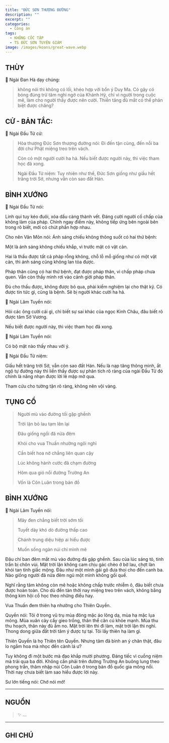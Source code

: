 ```yaml
---
title: "ĐỨC SƠN THƯỢNG ĐƯỜNG"
description: ""
excerpt: ""
categories:
  - Công án
tags:
  - KHÔNG CỐC TẬP
  - TS ĐỨC SƠN TUYÊN GIÁM
image: /images/koans/great-wave.webp
---
```


## THÙY

📢 Ngài Đan Hà dạy chúng:

> không nói thì không có lối, khéo hợp với bổn ý Duy Ma. Có gậy có bóng đúng trừ tâm nghi ngờ của Khánh Hỷ, chỉ vì người trong cuộc mê, làm cho người thấy được nên cười. 
> Thiền tăng đủ mắt có thể phân biệt được chăng?

## CỬ - BẢN TẮC:

📢 Ngài Đầu Tử cử:

> Hòa thượng Đức Sơn thượng đường nói: Đi đến tận cùng, đến nỗi ba đời chư Phật miệng treo trên vách. 
> 
> Còn có một người cười ha hả. Nếu biết được người này, thì việc tham học đã xong.
>
> Ngài Đầu Tử niệm: Tuy nhiên như thế, Đức Sơn giống như giấu hết trăng trời Sở, nhưng vẫn còn sao đất Hán.


## BÌNH XƯỚNG

📢 Ngài Đầu Tử nói:

Linh qui tuy kéo đuôi, xóa dấu càng thành vết. Đáng cười người cố chấp của không làm của pháp. Chính ngay điểm này, không tiếp ứng bên ngoài bên trong rõ biết, mới có chút phần hợp nhau.

Cho nên Vân Môn nói: Ánh sáng chiếu không thông suốt có hai thứ bệnh:

Một là ánh sáng không chiếu khắp, vì trước mặt có vật cản.

Hai là thấu được tất cả pháp rỗng không, chỗ lỗ mỗ giống như có một vật cản, thì ánh sáng cũng không lan tỏa được.

Pháp thân cũng có hai thứ bệnh, đạt được pháp thân, vì chấp pháp chưa quen. Vẫn còn thấy mình rơi vào cảnh giới pháp thân. 

Đủ cho thấu được, không được bỏ qua, phải kiểm nghiệm lại cho thật kỹ. Có được tin tức gì, cũng là bệnh. Sẽ bị người khác cười ha hả.

📢 Ngài Lâm Tuyền nói: 

Hỏi các ông cười cái gì, chỉ biết sự sai khác của ngọc Kinh Châu, đâu biết rõ được tâm Sở Vương. 

Nếu biết được người này, thì việc tham học đã xong.

📢 Ngài Lâm Tuyền nói: 

Có bộ mặt nào thấy nhau với ý.

📢 Ngài Đầu Tử niệm: 

Giấu hết trăng trời Sở, vẫn còn sao đất Hán. Nếu là nạp tăng thông minh, ắt ngộ tự đường này thì liền thấy được sự phân tích rõ ràng của ngài Đầu Tử đó chính là năng nhạn được lời lẽ mập mờ qua. 

Tham cứu cho tường tận rõ ràng, không nên vội vàng.

## TỤNG CỔ

> Người mù vào đường tối gặp ghềnh
> 
> Trời lặn bỏ lau tạm lên lại
> 
> Đâu giống ngồi đã nửa đêm
> 
> Khói cho vua Thuấn nhường ngôi nghỉ
> 
> Cần biết hoa nở chẳng liên quan cậy
> 
> Lúc không hành cước đã chạm đường
> 
> Hôm qua gió nổi đường Trường An
> 
> Vốn là Côn Luân trong bản đồ

## BÌNH XƯỚNG

📢 Ngài Lâm Tuyền nói:

> Mây đen chẳng biết trời sớm tối
> 
> Tuyết dày khó dò đường thấp cao
> 
> Chánh trung diệu hiệp ai hiểu được
> 
> Muốn sống ngàn núi chỉ mình mê

Đâu chỉ ban đêm mắt mù vào đường đá gập ghềnh. Sau của lúc sáng tỏ, tinh trần bị chôn vùi. Mặt trời lặn không cam chịu gác chèo ở bờ lau, chợt làn khói tan tỉnh giấc mộng. Đâu như một mình gái gõ đưa thoi cho đến canh ba. Nào giống người đã nửa đêm ngủ một mình không gối quế.

Nghĩ rằng tâm không còn mê hoặc không chấp trước nhiễm ô, đâu biết chưa được hoàn toàn. Cho dù đến tàn thời nay miệng treo trên vách, không bằng thông kim hội cổ học theo những điều hay.

Vua Thuấn đem thiên hạ nhường cho Thiên Quyền.

Quyền nói: Tôi ở trong vũ trụ mùa đông mặc áo lông dạ, mùa hạ mặc lụa mỏng. Mùa xuân cày cấy gieo trồng, thân thể cân cú khỏe mạnh. Mùa thu thu hoạch, thân này đủ ấm no. Mặt trời lên thì đi làm, mặt trời lặn thì nghỉ. Thong dong giữa đất trời tâm ý được tự tại. Tôi lấy thiên hạ làm gì.

Thiên Quyền là họ Thiên tên Quyền. Nhưng tâm đã bình an ý chăn thật, đâu lo ngắm hoa mà nhọc đến cành lá ư?

Tuy không đi một bước mà đạo khắp mười phương. Đáng tiếc vì cuồng niệm mà trải qua ba đời. Không cần phải trên đường Trường An buông lung theo phong trần, thâm nhập núi Côn Luân ở trong bản đồ quốc gia mông nổi. Thời nay chưa biết làm sao hiểu được lời này.

Sư lớn tiếng nói: Chớ nói mớ!

<hr class="blog-rule" />

## NGUỒN

> ✨ ...

<hr class="blog-rule" />

## GHI CHÚ

[^1]: ⭐️ <a href="/masters/Deshan-Xuanjian" target="_blank">🔗 TS ĐỨC SƠN TUYÊN GIÁM</a>
